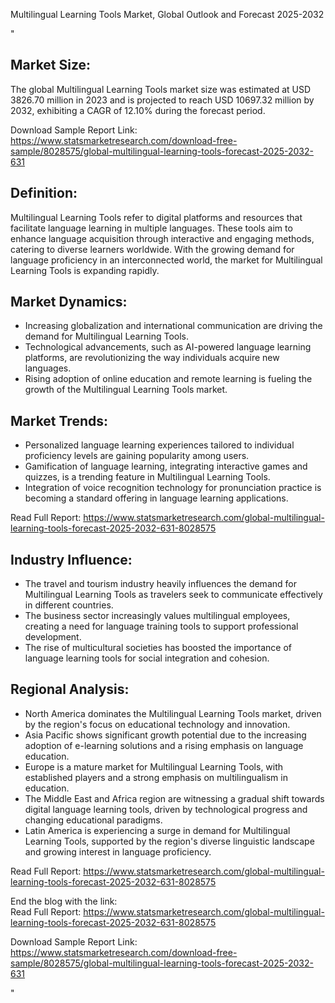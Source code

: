 Multilingual Learning Tools Market, Global Outlook and Forecast 2025-2032 

"<html>
<head>
<title>Multilingual Learning Tools Market, Global Outlook and Forecast 2025-2032</title>
</head>
<body>

<h2>Market Size:</h2>
<p>The global Multilingual Learning Tools market size was estimated at USD 3826.70 million in 2023 and is projected to reach USD 10697.32 million by 2032, exhibiting a CAGR of 12.10% during the forecast period.</p>
<p>Download Sample Report Link: <a href='https://www.statsmarketresearch.com/download-free-sample/8028575/global-multilingual-learning-tools-forecast-2025-2032-631'>https://www.statsmarketresearch.com/download-free-sample/8028575/global-multilingual-learning-tools-forecast-2025-2032-631</a></p>

<h2>Definition:</h2>
<p>Multilingual Learning Tools refer to digital platforms and resources that facilitate language learning in multiple languages. These tools aim to enhance language acquisition through interactive and engaging methods, catering to diverse learners worldwide. With the growing demand for language proficiency in an interconnected world, the market for Multilingual Learning Tools is expanding rapidly.</p>

<h2>Market Dynamics:</h2>
<ul>
<li>Increasing globalization and international communication are driving the demand for Multilingual Learning Tools.</li>
<li>Technological advancements, such as AI-powered language learning platforms, are revolutionizing the way individuals acquire new languages.</li>
<li>Rising adoption of online education and remote learning is fueling the growth of the Multilingual Learning Tools market.</li>
</ul>

<h2>Market Trends:</h2>
<ul>
<li>Personalized language learning experiences tailored to individual proficiency levels are gaining popularity among users.</li>
<li>Gamification of language learning, integrating interactive games and quizzes, is a trending feature in Multilingual Learning Tools.</li>
<li>Integration of voice recognition technology for pronunciation practice is becoming a standard offering in language learning applications.</li>
</ul>
<p>Read Full Report: <a href='https://www.statsmarketresearch.com/global-multilingual-learning-tools-forecast-2025-2032-631-8028575'>https://www.statsmarketresearch.com/global-multilingual-learning-tools-forecast-2025-2032-631-8028575</a></p>

<h2>Industry Influence:</h2>
<ul>
<li>The travel and tourism industry heavily influences the demand for Multilingual Learning Tools as travelers seek to communicate effectively in different countries.</li>
<li>The business sector increasingly values multilingual employees, creating a need for language training tools to support professional development.</li>
<li>The rise of multicultural societies has boosted the importance of language learning tools for social integration and cohesion.</li>
</ul>

<h2>Regional Analysis:</h2>
<ul>
<li>North America dominates the Multilingual Learning Tools market, driven by the region's focus on educational technology and innovation.</li>
<li>Asia Pacific shows significant growth potential due to the increasing adoption of e-learning solutions and a rising emphasis on language education.</li>
<li>Europe is a mature market for Multilingual Learning Tools, with established players and a strong emphasis on multilingualism in education.</li>
<li>The Middle East and Africa region are witnessing a gradual shift towards digital language learning tools, driven by technological progress and changing educational paradigms.</li>
<li>Latin America is experiencing a surge in demand for Multilingual Learning Tools, supported by the region's diverse linguistic landscape and growing interest in language proficiency.</li>
</ul>
<p>Read Full Report: <a href='https://www.statsmarketresearch.com/global-multilingual-learning-tools-forecast-2025-2032-631-8028575'>https://www.statsmarketresearch.com/global-multilingual-learning-tools-forecast-2025-2032-631-8028575</a></p>

<p>End the blog with the link:<br>
Read Full Report: <a href='https://www.statsmarketresearch.com/global-multilingual-learning-tools-forecast-2025-2032-631-8028575'>https://www.statsmarketresearch.com/global-multilingual-learning-tools-forecast-2025-2032-631-8028575</a></p>
<p>Download Sample Report Link: <a href='https://www.statsmarketresearch.com/download-free-sample/8028575/global-multilingual-learning-tools-forecast-2025-2032-631'>https://www.statsmarketresearch.com/download-free-sample/8028575/global-multilingual-learning-tools-forecast-2025-2032-631</a></p>

</body>
</html>"
